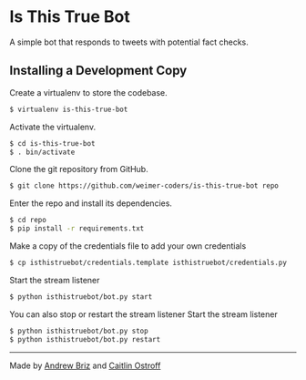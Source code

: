 # Is This True Bot
A simple bot that responds to tweets with potential fact checks.


## Installing a Development Copy

Create a virtualenv to store the codebase.
```bash
$ virtualenv is-this-true-bot
```

Activate the virtualenv.
```bash
$ cd is-this-true-bot
$ . bin/activate
```

Clone the git repository from GitHub.
```bash
$ git clone https://github.com/weimer-coders/is-this-true-bot repo
```

Enter the repo and install its dependencies.
```bash
$ cd repo
$ pip install -r requirements.txt
```

Make a copy of the credentials file to add your own credentials
```bash
$ cp isthistruebot/credentials.template isthistruebot/credentials.py
```

Start the stream listener
```bash
$ python isthistruebot/bot.py start
```

You can also stop or restart the stream listener
Start the stream listener
```bash
$ python isthistruebot/bot.py stop
$ python isthistruebot/bot.py restart
```

---
Made by [Andrew Briz](https://github.com/brizandrew) and [Caitlin Ostroff](https://github.com/ceostroff)
